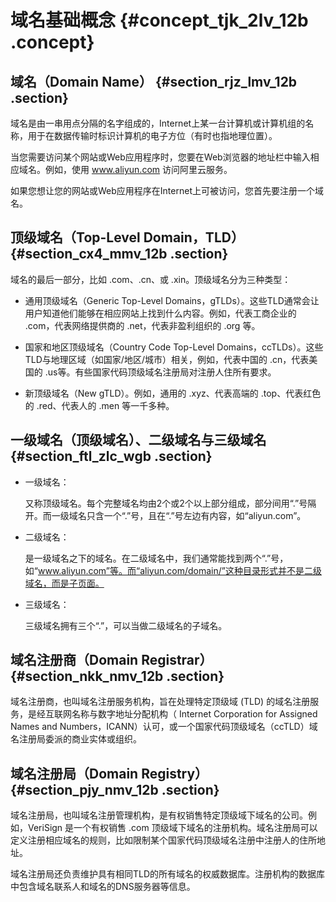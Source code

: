 # 域名基础概念 {#concept_tjk_2lv_12b .concept}

## 域名（Domain Name） {#section_rjz_lmv_12b .section}

域名是由一串用点分隔的名字组成的，Internet上某一台计算机或计算机组的名称，用于在数据传输时标识计算机的电子方位（有时也指地理位置）。

当您需要访问某个网站或Web应用程序时，您要在Web浏览器的地址栏中输入相应域名。例如，使用 www.aliyun.com 访问阿里云服务。

如果您想让您的网站或Web应用程序在Internet上可被访问，您首先要注册一个域名。

## 顶级域名（Top-Level Domain，TLD） {#section_cx4_mmv_12b .section}

域名的最后一部分，比如 .com、.cn、或 .xin。顶级域名分为三种类型：

-   通用顶级域名（Generic Top-Level Domains，gTLDs）。这些TLD通常会让用户知道他们能够在相应网站上找到什么内容。例如，代表工商企业的 .com，代表网络提供商的 .net，代表非盈利组织的 .org 等。

-   国家和地区顶级域名（Country Code Top-Level Domains，ccTLDs）。这些TLD与地理区域（如国家/地区/城市）相关，例如，代表中国的 .cn，代表美国的 .us等。有些国家代码顶级域名注册局对注册人住所有要求。

-   新顶级域名（New gTLD）。例如，通用的 .xyz、代表高端的 .top、代表红色的 .red、代表人的 .men 等一千多种。


## 一级域名（顶级域名）、二级域名与三级域名 {#section_ftl_zlc_wgb .section}

-   一级域名：

    又称顶级域名。每个完整域名均由2个或2个以上部分组成，部分间用“.”号隔开。而一级域名只含一个“.”号，且在“.”号左边有内容，如“aliyun.com”。

-   二级域名：

    是一级域名之下的域名。在二级域名中，我们通常能找到两个“.”号，如“www.aliyun.com”等。而“aliyun.com/domain/”这种目录形式并不是二级域名，而是子页面。

-   三级域名：

    三级域名拥有三个“.”，可以当做二级域名的子域名。


## 域名注册商（Domain Registrar） {#section_nkk_nmv_12b .section}

域名注册商，也叫域名注册服务机构，旨在处理特定顶级域 \(TLD\) 的域名注册服务，是经互联网名称与数字地址分配机构（ Internet Corporation for Assigned Names and Numbers，ICANN）认可，或一个国家代码顶级域名（ccTLD）域名注册局委派的商业实体或组织。

## 域名注册局（Domain Registry） {#section_pjy_nmv_12b .section}

域名注册局，也叫域名注册管理机构，是有权销售特定顶级域下域名的公司。例如，VeriSign 是一个有权销售 .com 顶级域下域名的注册机构。域名注册局可以定义注册相应域名的规则，比如限制某个国家代码顶级域名注册中注册人的住所地址。

域名注册局还负责维护具有相同TLD的所有域名的权威数据库。注册机构的数据库中包含域名联系人和域名的DNS服务器等信息。

